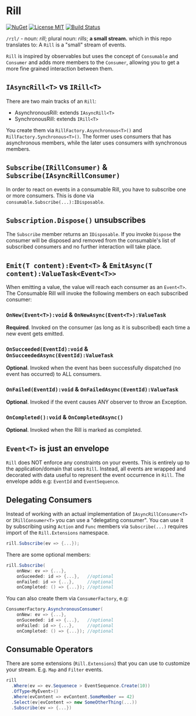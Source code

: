 # Rill
[![NuGet](https://img.shields.io/nuget/v/Rill.svg?cacheSeconds=3600)](https://www.nuget.org/packages/Rill)
[![License MIT](https://img.shields.io/badge/License-MIT-blue.svg)](https://choosealicense.com/licenses/mit/)
[![Build Status](https://dev.azure.com/daniel-wertheim/os/_apis/build/status/danielwertheim.rill-CI?branchName=main)](https://dev.azure.com/daniel-wertheim/os/_build/latest?definitionId=9&branchName=main)

`/rɪl/` - noun: *rill*; plural noun: *rills*; **a small stream.** which in this repo translates to: A `Rill` is a "small" stream of events.

`Rill` is inspired by observables but uses the concept of `Consumable` and `Consumer` and adds more members to the `Consumer`, allowing you to get a more fine grained interaction between them.

## `IAsyncRill<T>` vs `IRill<T>`
There are two main tracks of an `Rill`:

- AsynchronousRill: extends `IAsyncRill<T>`
- SynchronousRill: extends `IRill<T>`

You create them via `RillFactory.Asynchronous<T>()` and `RillFactory.Synchronous<T>()`. The former uses consumers that has asynchronous members, while the later uses consumers with synchronous members.

## `Subscribe(IRillConsumer)` & `Subscribe(IAsyncRillConsumer)`
In order to react on events in a consumable Rill, you have to subscribe one or more consumers. This is done via `consumable.Subscribe(...):IDisposable`.

## `Subscription.Dispose()` unsubscribes
The `Subscribe` member returns an `IDisposable`. If you invoke `Dispose` the consumer will be disposed and removed from the consumable's list of subscribed consumers and no further interaction will take place.

## `Emit(T content):Event<T>` & `EmitAsync(T content):ValueTask<Event<T>>`
When emitting a value, the value will reach each consumer as an `Event<T>`. The Consumable Rill will invoke the following members on each subscribed consumer:

### `OnNew(Event<T>):void` & `OnNewAsync(Event<T>):ValueTask`
**Required**. Invoked on the consumer (as long as it is subscribed) each time a new event gets emitted.

### `OnSucceeded(EventId):void` & `OnSucceededAsync(EventId):ValueTask`
**Optional**. Invoked when the event has been successfully dispatched (no event has occurred) to ALL consumers.

### `OnFailed(EventId):void` & `OnFailedAsync(EventId):ValueTask`
**Optional**. Invoked if the event causes ANY observer to throw an Exception.

### `OnCompleted():void` & `OnCompletedAsync()`
**Optional**. Invoked when the Rill is marked as completed.

## `Event<T>` is just an envelope
`Rill` does NOT enforce any constraints on your events. This is entirely up to the application/domain that uses `Rill`. Instead, all events are wrapped and decorated with data useful to represent the event occurrence in `Rill`. The envelope adds e.g: `EventId` and `EventSequence`.

## Delegating Consumers
Instead of working with an actual implementation of `IAsyncRillConsumer<T>` or `IRillConsumer<T>` you can use a "delegating consumer". You can use it by subscribing using `Action` and `Func` members via `Subscribe(...)` requires import of the `Rill.Extensions` namespace.

```csharp
rill.Subscribe(ev => {...});
```

There are some optional members:

```csharp
rill.Subscribe(
    onNew: ev => {...},
    onSuceeded: id => {...},   //optional
    onFailed: id => {...},     //optional
    onCompleted: () => {...}); //optional
```

You can also create them via `ConsumerFactory`, e.g:

```csharp
ConsumerFactory.AsynchronousConsumer(
    onNew: ev => {...},
    onSuceeded: id => {...},   //optional
    onFailed: id => {...},     //optional
    onCompleted: () => {...}); //optional
```

## Consumable Operators
There are some extensions (`Rill.Extensions`) that you can use to customize your stream. E.g. `Map` and `Filter` events.

```csharp
rill
  .Where(ev => ev.Sequenece > EventSequence.Create(10))
  .OfType<MyEvent>()
  .Where(evContent => evContent.SomeMember == 42)
  .Select(ev|evContent => new SomeOtherThing(...))
  .Subscribe(ev => {...})
```
